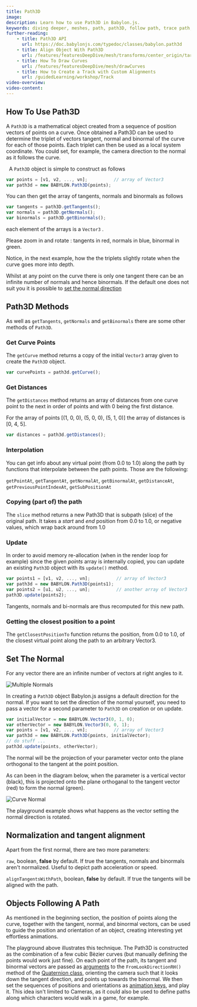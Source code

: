 ```yaml
---
title: Path3D
image: 
description: Learn how to use Path3D in Babylon.js.
keywords: diving deeper, meshes, path, path3D, follow path, trace path, track path
further-reading:
    - title: Path3D API
      url: https://doc.babylonjs.com/typedoc/classes/babylon.path3d
    - title: Align Object With Path3D
      url: /features/featuresDeepDive/mesh/transforms/center_origin/target_align
    - title: How To Draw Curves
      url: /features/featuresDeepDive/mesh/drawCurves
    - title: How to Create a Track with Custom Alignments
      url: /guidedLearning/workshop/Track
video-overview:
video-content:
---
```


## How To Use Path3D

A ```Path3D``` is a mathematical object created from a sequence of position vectors of points on a curve. Once obtained a Path3D can be used to determine the triplet of vectors tangent, normal and binormal of the curve for each of those points. Each triplet can then be used as a local system coordinate. You could set, for example, the camera direction to the normal as it follows the curve.

  
A ```Path3D``` object is simple to construct as follows

```javascript
var points = [v1, v2, ..., vn];          // array of Vector3
var path3d = new BABYLON.Path3D(points);
```

You can then get the array of tangents, normals and binormals as follows

```javascript
var tangents = path3D.getTangents();
var normals = path3D.getNormals();
var binormals = path3D.getBinormals();
```

each element of the arrays is a ```Vector3``` .

<Playground id="#2DLXYB#0" title="Tangents, Normals, and Binormals" description="Simple example of exploring tangents, normals, and binormals."/>

Please zoom in and rotate : tangents in red, normals in blue, binormal in green.  

Notice, in the next example, how the the triplets slightly rotate when the curve goes more into depth.  
<Playground id="#2DLXYB#1" title="Tangents, Normals, and Binormals - Color Coded" description="Simple example of exploring color coded tangents, normals, and binormals."/>

Whilst at any point on the curve there is only one tangent there can be an infinite number of normals and hence binormals. If the default one does not suit you it is possible to [set the normal direction](/features/featuresDeepDive/mesh/path3D#set-the-normal)


## Path3D Methods

As well as ```getTangents```, ```getNormals``` and ```getBinormals``` there are some other methods of ```Path3D```.

### Get Curve Points

The ```getCurve``` method returns a copy of the initial ```Vector3``` array given to create the ```Path3D``` object. 

```javascript
var curvePoints = path3d.getCurve();
```

### Get Distances

The ```getDistances``` method returns an array of distances from one curve point to the next in order of points and with 0 being the first distance.

For the array of points [(1, 0, 0), (5, 0, 0), (5, 1, 0)] the array of distances is [0, 4, 5]. 

```javascript
var distances = path3d.getDistances();
```

### Interpolation

You can get info about any virtual point (from 0.0 to 1.0) along the path by functions that interpolate between the path points. Those are the following:

```getPointAt```, ```getTangentAt```, ```getNormalAt```, ```getBinormalAt```, ```getDistanceAt```, ```getPreviousPointIndexAt```, ```getSubPositionAt```

### Copying (part of) the path

The ```slice``` method returns a new Path3D that is subpath (slice) of the original path. It takes a _start_ and _end_ position from 0.0 to 1.0, or negative values, which wrap back around from 1.0

### Update

In order to avoid memory re-allocation (when in the render loop for example) since the given _points_ array is internally copied, you can update an existing ```Path3D``` object with its ```update()``` method.

```javascript
var points1 = [v1, v2, ..., vn];          // array of Vector3
var path3d = new BABYLON.Path3D(points1);
var points2 = [u1, u2, ..., un];          // another array of Vector3
path3D.update(points2);
```
Tangents, normals and bi-normals are thus recomputed for this new path.

<Playground id="#2DLXYB#253" title="Update Path3D" description="Update a Path3D object and observe its results."/>

### Getting the closest position to a point

The ```getClosestPositionTo``` function returns the position, from 0.0 to 1.0, of the closest virtual point along the path to an arbitrary Vector3.

## Set The Normal

For any vector there are an infinite number of vectors at right angles to it. 

![Multiple Normals](/img/how_to/Mesh/tangentnormals.jpg)

In creating a ```Path3D``` object Babylon.js assigns a default direction for the normal. If you want to set the direction of the normal yourself, you need to pass a vector for a second parameter to ```Path3D``` on creation or on update.


```javascript
var initialVector = new BABYLON.Vector3(0, 1, 0);
var otherVector = new BABYLON.Vector3(0, 0, 1);
var points = [v1, v2, ..., vn];          // array of Vector3
var path3d = new BABYLON.Path3D(points, initialVector);
// do stuff ...
path3d.update(points, otherVector);
```

The normal will be the projection of your parameter vector onto the plane orthogonal to the tangent at the point position. 

As can been in the diagram below, when the parameter is a vertical vector (black), this is projected onto the plane orthoganal to the tangent vector (red) to form the normal (green).

![Curve Normal](/img/how_to/Mesh/planenormal.jpg)

The playground example shows what happens as the vector setting the normal direction is rotated.

<Playground id="#8ICWNU" title="Path3D with Rotating Normals" description="Simple example of Path3D with rotating normals."/>

## Normalization and tangent alignment

Apart from the first normal, there are two more parameters:

```raw```, boolean, **false** by default. If true the tangents, normals and binormals aren't normalized. Useful to depict path acceleration or speed.

```alignTangentsWithPath```, boolean, **false** by default. If true the tangents will be aligned with the path.

## Objects Following A Path

As mentioned in the beginning section, the position of points along the curve, together with the tangent, normal, and binormal vectors, can be used to guide the position and orientation of an object, creating interesting yet effortless animations.

<Playground id="#SGVUBC#38" title="Camera Following a Path" description="Example of a Camera animated to follow the positions and orientations along a Path3D object."/>

The playground above illustrates this technique. The Path3D is constructed as the combination of a few cubic Bèzier curves (but manually defining the points would work just fine). On each point of the path, its tangent and binormal vectors are passed as [arguments](/typedoc/classes/babylon.quaternion#fromlookdirectionrh) to the ```FromLookDirectionRH()``` method of the [Quaternion class](/features/featuresDeepDive/mesh/transforms/center_origin/rotation_quaternions), orienting the camera such that it looks down the tangent direction, and points up towards the binormal. We then set the sequences of positions and orientations as [animation keys](/features/featuresDeepDive/animation/animation_design), and play it. This idea isn't limited to Cameras, as it could also be used to define paths along which characters would walk in a game, for example. 
